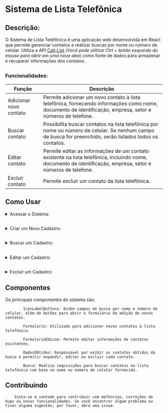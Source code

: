 # Sistema de Lista Telefônica

## Descrição:
        
O Sistema de Lista Telefônica é uma aplicação web desenvolvida em React
que permite gerenciar contatos e realizar buscas por nome ou número de celular. 
Utiliza a API [Call-List](https://github.com/MagalhaesVini/Call-List-API/blob/main/README.md)
(_Você pode utilizar Ctrl + botão esquerdo do mouse para abrir em uma nova aba_) como fonte de dados para armazenar e recuperar informações dos contatos.

##

  ### Funcionalidades:

| Função | Descrição |
| --- | --- |
| Adicionar novo contato |  Permite adicionar um novo contato à lista telefônica, fornecendo informações como nome, documento de identificação, empresa, setor e números de telefone. |
| Buscar contato | Possibilita buscar contatos na lista telefônica por nome ou número de celular. Se nenhum campo de busca for preenchido, serão listados todos os contatos. |
| Editar contato | Permite editar as informações de um contato existente na lista telefônica, incluindo nome, documento de identificação, empresa, setor e números de telefone. |
| Excluir contato | Permite excluir um contato da lista telefônica. |

##

   ## Como Usar

<details>
        
  <summary>Acessar o Sistema:</summary>
  
  ### Acesse o sistema através do link fornecido após a implantação no Vercel
  
  https://lista-telefonica-ruddy.vercel.app/
  (_Você pode utilizar Ctrl + botão esquerdo do mouse para abrir em uma nova aba_)
  
</details>

##

<details>
        
  <summary>Criar um Novo Cadastro:</summary>
  
  <ul>
    <li>Na página inicial, clique no botão "Adicionar" para abrir o formulário de adição de novo contato.</li>
    <li>Preencha todos os campos obrigatórios, como nome e número de celular.</li>
    <li>Clique em "Enviar" para salvar o novo contato.</li>
  </ul>
  
</details>

##

<details>
        
  <summary>Buscar um Cadastro:</summary>
  <ol>
          
   <li>Na barra de busca, digite o nome ou número de celular do contato desejado.</li>
   <li>Pressione Enter ou clique no botão "Buscar".</li>
   <li>Os resultados da busca serão exibidos na tela. Se nenhum campo de busca for preenchido, serão listados todos os contatos.</li>
  
  </ol>
  
</details>

##

<details>
        
  <summary>Editar um Cadastro:</summary>
  <ol>
          
   <li>Após realizar a busca pelo contato desejado, clique no botão "Editar" ao lado do contato.</li>
   <li>O formulário de edição será aberto, permitindo que você atualize as informações do contato.</li>
   <li>Após fazer as alterações desejadas, clique em "Salvar" para atualizar o contato.</li>
  
  </ol>
  
</details>

##

<details>
        
  <summary>Excluir um Cadastro:</summary>
  <ol>
          
   <li>Após realizar a busca pelo contato que deseja excluir, clique no botão "Excluir" ao lado do contato.</li>
   <li>Uma janela de confirmação será exibida. Clique em "Sim" para confirmar a exclusão ou "Não" para cancelar.</li>
  
  </ol>
  
</details>

##

  ## Componentes
  
  Os principais componentes do sistema são:

            IconLabelButtons: Exibe campos de busca por nome e número de celular, além de botões para abrir o formulário de adição de novos contatos.
            
            Formulario: Utilizado para adicionar novos contatos à lista telefônica.
            
            FormularioEdicao: Permite editar informações de contatos existentes.
            
            DadosObtidos: Responsável por exibir os contatos obtidos da busca e permitir expandir, editar ou excluir cada contato.
            
            Busca: Realiza requisições para buscar contatos na lista telefônica com base no nome ou número de celular fornecido.

##

  ## Contribuindo

        Sinta-se à vontade para contribuir com melhorias, correções de bugs ou novas funcionalidades. Se você encontrar algum problema ou tiver alguma sugestão, por favor, abra uma issue.
        
##
